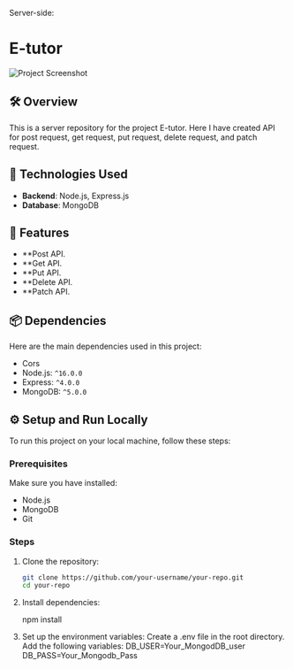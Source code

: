 Server-side:

# E-tutor

![Project Screenshot](https://677c03012de37e47e62b4b50--rejaul-karim.netlify.app/assets/port1-k4fUNTwp.png) <!-- Replace this link with the actual screenshot of your project -->

## 🛠 Overview
This is a server repository for the project E-tutor. Here I have created API for post request, get request, put request, delete request, and patch request.



## 🚀 Technologies Used
- **Backend**: Node.js, Express.js
- **Database**: MongoDB


## 🌟 Features
- **Post API.  
- **Get API.  
- **Put API.  
- **Delete API.  
- **Patch API.  


## 📦 Dependencies
Here are the main dependencies used in this project:
- Cors
- Node.js: `^16.0.0`
- Express: `^4.0.0`
- MongoDB: `^5.0.0`

## ⚙️ Setup and Run Locally
To run this project on your local machine, follow these steps:

### Prerequisites
Make sure you have installed:
- Node.js
- MongoDB
- Git

### Steps
1. Clone the repository:
   ```bash
   git clone https://github.com/your-username/your-repo.git
   cd your-repo

2. Install dependencies:
  
   
   npm install
   
4. Set up the environment variables:
   Create a .env file in the root directory.
   Add the following variables:
   DB_USER=Your_MongodDB_user
   DB_PASS=Your_Mongodb_Pass


